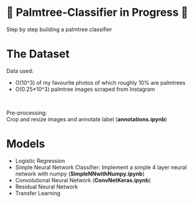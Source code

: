 # 🌴 Palmtree-Classifier in Progress 🌴
Step by step building a palmtree classifier

# The Dataset </br>

Data used: 
- O(10^3) of my favourite photos of which roughly 10% are palmtrees
- O(0.25*10^3) palmtree images scraped from Instagram
</br>

Pre-processing: </br>
Crop and resize images and annotate label (**annotations.ipynb**)</br>

# Models </br>
- Logistic Regression
- Simple Neural Network Classifier: Implement a simple 4 layer neural network with numpy (**SimpleNNwithNumpy.ipynb**)
- Convolutional Neural Network (**ConvNetKeras.ipynb**)
- Residual Neural Network
- Transfer Learning
